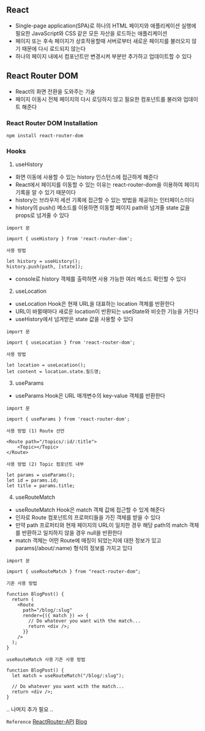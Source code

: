 ## React
* Single-page application(SPA)로 하나의 HTML 페이지와 애플리케이션 실행에 필요한 JavaScript와 CSS 같은 모든 자산을 로드하는 애플리케이션
* 페이지 또는 후속 페이지가 상호작용할때 서버로부터 새로운 페이지를 불러오지 않기 때문에 다시 로드되지 않는다
* 하나의 페이지 내에서 컴포넌트만 변경시켜 부분만 추가하고 업데이트할 수 있다

## React Router DOM
* React의 화면 전환을 도와주는 기술
* 페이지 이동시 전체 페이지의 다시 로딩하지 않고 필요한 컴포넌트를 불러와 업데이트 해준다


### React Router DOM Installation
```
npm install react-router-dom
```

### Hooks
1. useHistory
* 화면 이동에 사용할 수 있는 history 인스턴스에 접근하게 해준다
* React에서 페이지를 이동할 수 있는 이유는 react-router-dom을 이용하여 페이지 기록을 알 수 있기 때문이다
* history는 브라우저 세션 기록에 접근할 수 있는 방법을 제공하는 인터페이스이다
* history의 push() 메소드를 이용하면 이동할 페이지 path와 넘겨줄 state 값을 props로 넘겨줄 수 있다

`import 문`
```
import { useHistory } from 'react-router-dom';
```
`사용 방법`
```
let history = useHistory();
history.push(path, [state]);
```
* console로 history 객체를 출력하면 사용 가능한 여러 메소드 확인할 수 있다

2. useLocation
* useLocation Hook은 현재 URL을 대표하는 location 객체를 반환한다
* URL이 바뀔때마다 새로운 location이 반환되는 useState와 비슷한 기능을 가진다
* useHistory에서 넘겨받은 state 값을 사용할 수 있다

`import 문`
```
import { useLocation } from 'react-router-dom';
```
`사용 방법`
```
let location = useLocation();
let content = location.state.필드명;
```

3. useParams
* useParams Hook은 URL 매개변수의 key-value 객체를 반환한다

`import 문`
```
import { useParams } from 'react-router-dom';
```
`사용 방법 (1) Route 선언`
```
<Route path="/topics/:id/:title">
    <Topic></Topic>
</Route>
```
`사용 방법 (2) Topic 컴포넌트 내부`
```
let params = useParams();
let id = params.id;
let title = params.title;
```

4. useRouteMatch
* useRouteMatch Hook은 match 객체 값에 접근할 수 있게 해준다
* 인자로 Route 컴포넌트의 프로퍼티들을 가진 객체를 받을 수 있다
* 만약 path 프로퍼티와 현재 페이지의 URL이 일치한 경우 해당 path의 match 객체를 반환하고 일치하지 않을 경우 null을 반환한다
* match 객체는 어떤 Route에 매칭이 되었는지에 대한 정보가 있고 params(/about/:name) 형식의 정보를 가지고 있다

`import 문`
```
import { useRouteMatch } from "react-router-dom";
```
`기존 사용 방법`
```
function BlogPost() {
  return (
    <Route
      path="/blog/:slug"
      render={({ match }) => {
        // Do whatever you want with the match...
        return <div />;
      }}
    />
  );
}
```
`useRouteMatch 사용`
`기존 사용 방법`
```
function BlogPost() {
  let match = useRouteMatch("/blog/:slug");

  // Do whatever you want with the match...
  return <div />;
}
```


.. 나머지 추가 필요 ..


`Reference`
[ReactRouter-API](https://reactrouter.com/web/api/Hooks "ReactRouter-API")
[Blog](https://explain-programming.tistory.com/3 "블로그")